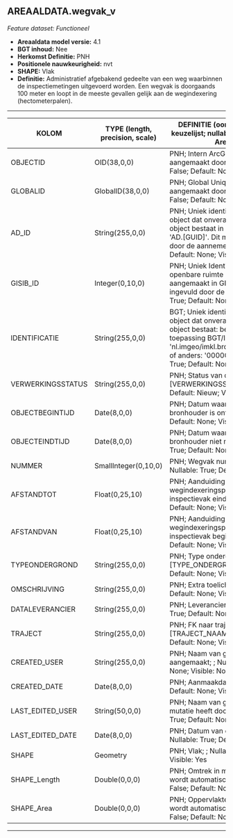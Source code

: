 ## AREAALDATA.wegvak_v

*Feature dataset: Functioneel*


* __Areaaldata model versie:__ 4.1
* __BGT inhoud:__ Nee
* __Herkomst Definitie:__ PNH
* __Positionele nauwkeurigheid:__ nvt
* __SHAPE:__ Vlak
* __Definitie:__ Administratief afgebakend gedeelte van een weg waarbinnen de inspectiemetingen uitgevoerd worden.
Een wegvak is doorgaands 100 meter en loopt in de meeste gevallen gelijk aan de wegindexering (hectometerpalen).

***

|KOLOM                               |TYPE (length, precision, scale)                  |DEFINITIE (oorsprong; beschrijving; keuzelijst; nullable; default; zichtbaar in Areaalviewer)|
|------                              |----                  |-----    |
|OBJECTID                            |OID(38,0,0)           |PNH; Intern ArcGIS Identificatienummer, aangemaakt door ArcGIS; ; Nullable: False; Default: None; Visible: Yes|
|GLOBALID                            |GlobalID(38,0,0)      |PNH; Global Unique Identifier, aangemaakt door ArcGIS; ; Nullable: False; Default: None; Visible: Yes|
|AD_ID                               |String(255,0,0)       |PNH; Uniek identificatienummer voor het object dat onveranderlijk is zolang het object bestaat in Areaaldata: in format 'AD.[GUID]'. Dit moet worden ingevuld door de aannemer; ; Nullable: False; Default: None; Visible: Yes|
|GISIB_ID                            |Integer(0,10,0)       |PNH; Uniek Identificatienummer beheer openbare ruimte (GISIB), wordt aangemaakt in GISIB en mag niet worden ingevuld door de aannemer; ; Nullable: True; Default: None; Visible: No|
|IDENTIFICATIE                       |String(255,0,0)       |BGT; Uniek identificatienummer voor het object dat onveranderlijk is zolang het object bestaat: bevat indien van toepassing BGT/IMKL ID in format 'nl.imgeo/imkl.bronhouderscode.LokaalID' of anders: '00000'.LokaalID; ; Nullable: True; Default: None; Visible: No|
|VERWERKINGSSTATUS                   |String(255,0,0)       |PNH; Status van de gegevens; keuzelijst [VERWERKINGSSTATUS]; Nullable: False; Default: Nieuw; Visible: Yes|
|OBJECTBEGINTIJD                     |Date(8,0,0)           |PNH; Datum waarop het object bij de bronhouder is ontstaan; ; Nullable: True; Default: None; Visible: Yes|
|OBJECTEINDTIJD                      |Date(8,0,0)           |PNH; Datum waarop het object bij de bronhouder niet meer geldig is; ; Nullable: True; Default: None; Visible: Yes|
|NUMMER                              |SmallInteger(0,10,0)  |PNH; Wegvak nummer, uniek per weg; ; Nullable: True; Default: None; Visible: Yes|
|AFSTANDTOT                          |Float(0,25,10)        |PNH; Aanduiding bij welk wegindexeringspaal (hectometerpaal) het inspectievak eindigt; ; Nullable: True; Default: None; Visible: No|
|AFSTANDVAN                          |Float(0,25,10)        |PNH; Aanduiding bij welk wegindexeringspaal (hectometerpaal) het inspectievak begint; ; Nullable: True; Default: None; Visible: No|
|TYPEONDERGROND                      |String(255,0,0)       |PNH; Type ondergrond; keuzelijst [TYPE_ONDERGROND]; Nullable: True; Default: None; Visible: No|
|OMSCHRIJVING                        |String(255,0,0)       |PNH; Extra toelichting; ; Nullable: True; Default: None; Visible: Yes|
|DATALEVERANCIER                     |String(255,0,0)       |PNH; Leverancier van de data; ; Nullable: True; Default: None; Visible: No|
|TRAJECT                             |String(255,0,0)       |PNH; FK naar traject_v; keuzelijst [TRAJECT_NAAM] ; Nullable: True; Default: None; Visible: Yes|
|CREATED_USER                        |String(255,0,0)       |PNH; Naam van gebruiker die de rij heeft aangemaakt; ; Nullable: True; Default: None; Visible: No|
|CREATED_DATE                        |Date(8,0,0)           |PNH; Aanmaakdatum; ; Nullable: True; Default: None; Visible: No|
|LAST_EDITED_USER                    |String(50,0,0)        |PNH; Naam van gebruiker die de laatste mutatie heeft doorgevoerd; ; Nullable: True; Default: None; Visible: No|
|LAST_EDITED_DATE                    |Date(8,0,0)           |PNH; Datum van de laatste mutatie; ; Nullable: True; Default: None; Visible: No|
|SHAPE                               |Geometry              |PNH; Vlak; ; Nullable: True; Default: None; Visible: Yes|
|SHAPE_Length                        |Double(0,0,0)         |PNH; Omtrek in meters, 5 decimalen. Dit wordt automatisch gevuld; ; Nullable: False; Default: None; Visible: Yes|
|SHAPE_Area                          |Double(0,0,0)         |PNH; Oppervlakte in m2, 5 decimalen. Dit wordt automatisch gevuld; ; Nullable: False; Default: None; Visible: Yes|


***

